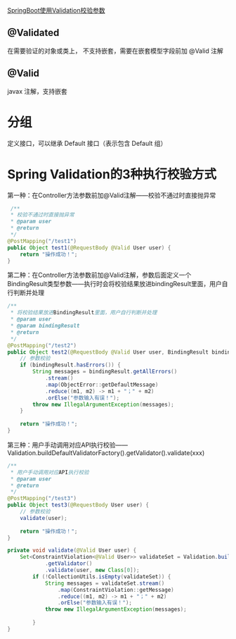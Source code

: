 [SpringBoot使用Validation校验参数](https://blog.csdn.net/justry_deng/article/details/86571671)

## @Validated 
在需要验证的对象或类上， 不支持嵌套，需要在嵌套模型字段前加 @Valid 注解

## @Valid
javax 注解，支持嵌套

# 分组
定义接口，可以继承 Default 接口（表示包含 Default 组）

# Spring Validation的3种执行校验方式
第一种：在Controller方法参数前加@Valid注解——校验不通过时直接抛异常

```java
 /**
 * 校验不通过时直接抛异常
 * @param user
 * @return
 */
@PostMapping("/test1")
public Object test1(@RequestBody @Valid User user) {
	return "操作成功！";
}
```

第二种：在Controller方法参数前加@Valid注解，参数后面定义一个BindingResult类型参数——执行时会将校验结果放进bindingResult里面，用户自行判断并处理

```java
/**
 * 将校验结果放进BindingResult里面，用户自行判断并处理
 * @param user
 * @param bindingResult
 * @return
 */
@PostMapping("/test2")
public Object test2(@RequestBody @Valid User user, BindingResult bindingResult) {
	// 参数校验
	if (bindingResult.hasErrors()) {
		String messages = bindingResult.getAllErrors()
			.stream()
			.map(ObjectError::getDefaultMessage)
			.reduce((m1, m2) -> m1 + "；" + m2)
			.orElse("参数输入有误！");
		throw new IllegalArgumentException(messages);
	}
	
	return "操作成功！";
}
```


第三种：用户手动调用对应API执行校验——Validation.buildDefaultValidatorFactory().getValidator().validate(xxx)

```java
/**
 * 用户手动调用对应API执行校验
 * @param user
 * @return
 */
@PostMapping("/test3")
public Object test3(@RequestBody User user) {
	// 参数校验
	validate(user);
	
	return "操作成功！";
}

private void validate(@Valid User user) {
	Set<ConstraintViolation<@Valid User>> validateSet = Validation.buildDefaultValidatorFactory()
			.getValidator()
			.validate(user, new Class[0]);
		if (!CollectionUtils.isEmpty(validateSet)) {
			String messages = validateSet.stream()
				.map(ConstraintViolation::getMessage)
				.reduce((m1, m2) -> m1 + "；" + m2)
				.orElse("参数输入有误！");
			throw new IllegalArgumentException(messages);
			
		}
}
```